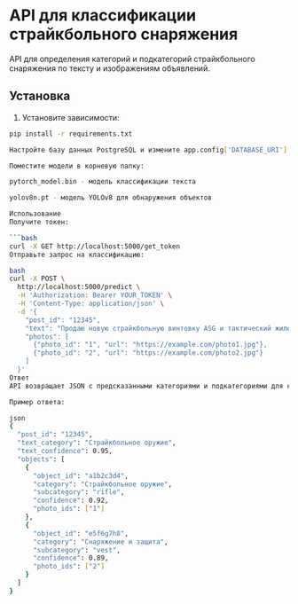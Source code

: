 # API для классификации страйкбольного снаряжения

API для определения категорий и подкатегорий страйкбольного снаряжения по тексту и изображениям объявлений.

## Установка

1. Установите зависимости:
```bash
pip install -r requirements.txt

Настройте базу данных PostgreSQL и измените app.config['DATABASE_URI'] в api.py.

Поместите модели в корневую папку:

pytorch_model.bin - модель классификации текста

yolov8n.pt - модель YOLOv8 для обнаружения объектов

Использование
Получите токен:

```bash
curl -X GET http://localhost:5000/get_token
Отправьте запрос на классификацию:

bash
curl -X POST \
  http://localhost:5000/predict \
  -H 'Authorization: Bearer YOUR_TOKEN' \
  -H 'Content-Type: application/json' \
  -d '{
    "post_id": "12345",
    "text": "Продаю новую страйкбольную винтовку ASG и тактический жилет.",
    "photos": [
      {"photo_id": "1", "url": "https://example.com/photo1.jpg"},
      {"photo_id": "2", "url": "https://example.com/photo2.jpg"}
    ]
  }'
Ответ
API возвращает JSON с предсказанными категориями и подкатегориями для каждого обнаруженного объекта.

Пример ответа:

json
{
  "post_id": "12345",
  "text_category": "Страйкбольное оружие",
  "text_confidence": 0.95,
  "objects": [
    {
      "object_id": "a1b2c3d4",
      "category": "Страйкбольное оружие",
      "subcategory": "rifle",
      "confidence": 0.92,
      "photo_ids": ["1"]
    },
    {
      "object_id": "e5f6g7h8",
      "category": "Снаряжение и защита",
      "subcategory": "vest",
      "confidence": 0.89,
      "photo_ids": ["2"]
    }
  ]
}
